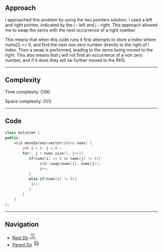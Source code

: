 ## Approach

I approached this problem by using the two pointers solution. I used a left and right pointer, indicated by the i - left and j - right. This approach allowed me to swap the zeros with the next occurrence of a right number.

This means that when this code runs it first attempts to store a index where nums[i] == 0, and find the next non zero number directly to the right of i index. Then a swap is performed, leading to the zeros being moved to the right. This also means that j will not find an occurrence of a non zero number, and if it does they will be further moved to the RHS.

****
## Complexity

Time complexity: O(N)

Space complexity: O(1)

****
## Code

```cpp
class Solution {
public:
    void moveZeroes(vector<int>& nums) {
        int i = 0, j = 0 ;
        for(; j < nums.size(); j++){
           if(nums[i] == 0 && nums[j] != 0){ 
                std::swap(nums[i], nums[j]);
                i++;
           }
           else if(nums[i] != 0){
            i++;
           }
        }
    }
};
```

****

## Navigation

- [Root Dir](../Index.md) <img src="../../../Assets/root.png" alt="Root Dir Folder" style="width:20px;height:20px;">
- [Parent Dir](Study_Notes_2024/Leetcode/Easy/Index.md) <img src="../../../Assets/parent.png" alt="Root Dir Folder" style="width:20px;height:20px;">


